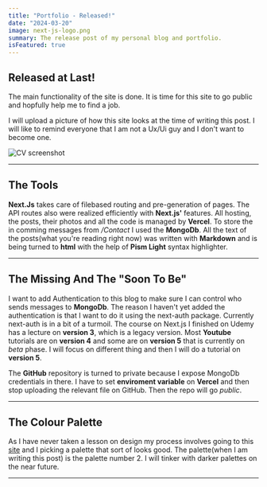 ```yaml
---
title: "Portfolio - Released!"
date: "2024-03-20"
image: next-js-logo.png
summary: The release post of my personal blog and portfolio.
isFeatured: true
---
```


## Released at Last!

The main functionality of the site is done. It is time for this site to go public and hopfully help me to find a job.

I will upload a picture of how this site looks at the time of writing this post. I will like to remind everyone that I am not a Ux/Ui guy and I don't want to become one.

![CV screenshot](screenshot-cv.png)

---

## The Tools

**Next.Js** takes care of filebased routing and pre-generation of pages. The API routes also were realized efficiently with **Next.js'** features. All hosting, the posts, their photos and all the code is managed by **Vercel**. To store the in comming messages from _/Contact_ I used the **MongoDb**. All the text of the posts(what you're reading right now) was written with **Markdown** and is being turned to **html** with the help of **Pism Light** syntax highlighter.

---

## The Missing And The "Soon To Be"

I want to add Authentication to this blog to make sure I can control who sends messages to **MongoDb**. The reason I haven't yet added the authentication is that I want to do it using the next-auth package. Currently next-auth is in a bit of a turmoil. The course on Next.js I finished on Udemy has a lecture on **version 3**, which is a legacy version. Most **Youtube** tutorials are on **version 4** and some are on **version 5** that is currently on _beta_ phase. I will focus on different thing and then I will do a tutorial on **version 5**.

The **GitHub** repository is turned to private because I expose MongoDb credentials in there. I have to set **enviroment variable** on **Vercel** and then stop uploading the relevant file on GitHub. Then the repo will go _public_.

---

## The Colour Palette

As I have never taken a lesson on design my process involves going to this [site](https://colorpalettes.com/) and I picking a palette that sort of looks good. The palette(when I am writing this post) is the palette number 2. I will tinker with darker palettes on the near future.

---
